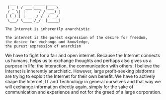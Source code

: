 ``` 
  ___   ____ _____ ____  
 ( _ ) / ___|___  |___ \ 
 / _ \| |      / /  __) |
| (_) | |___  / /  / __/ 
 \___/ \____|/_/  |_____|

The Internet is inherently anarchistic

The internet is the purest expression of the desire for freedom,
the desire for exchange and knowledge,
the purest expression of anarchism
```

We have to fight for a fair and open internet. Because the Internet connects us humans, helps us to exchange thoughts and perhaps also gives us a purpose in life: the interaction, the communication with others. 
I believe the Internet is inherently anarchistic. However, large profit-seeking platforms are trying to exploit the Internet for their own benefit. 
We have to actively shape the Internet, IT and Technology in general ourselves and that way we will exchange information directly again, simply for the sake of communication and experience and not for the greed of a large corporation.




